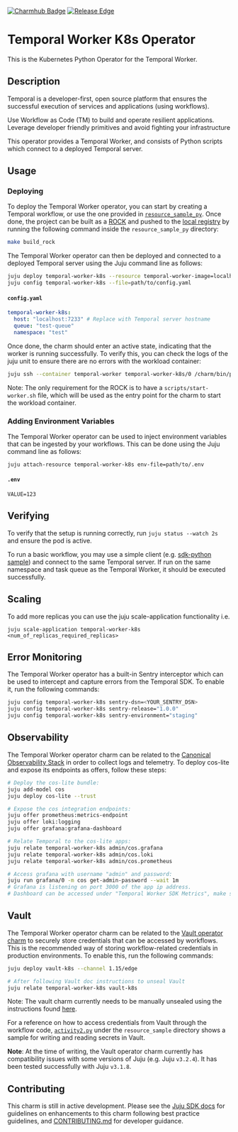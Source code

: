 [![Charmhub Badge](https://charmhub.io/temporal-worker-k8s/badge.svg)](https://charmhub.io/temporal-worker-k8s)
[![Release Edge](https://github.com/canonical/temporal-worker-k8s-operator/actions/workflows/test_and_publish_charm.yaml/badge.svg)](https://github.com/canonical/temporal-worker-k8s-operator/actions/workflows/test_and_publish_charm.yaml)

# Temporal Worker K8s Operator

This is the Kubernetes Python Operator for the Temporal Worker.

## Description

Temporal is a developer-first, open source platform that ensures the successful
execution of services and applications (using workflows).

Use Workflow as Code (TM) to build and operate resilient applications. Leverage
developer friendly primitives and avoid fighting your infrastructure

This operator provides a Temporal Worker, and consists of Python scripts which
connect to a deployed Temporal server.

## Usage

### Deploying

To deploy the Temporal Worker operator, you can start by creating a Temporal
workflow, or use the one provided in
[`resource_sample_py`](./resource_sample_py/). Once done, the project can be
built as a [ROCK](https://documentation.ubuntu.com/rockcraft/en/stable/) and
pushed to the [local registry](https://microk8s.io/docs/registry-built-in) by
running the following command inside the `resource_sample_py` directory:

```bash
make build_rock
```

The Temporal Worker operator can then be deployed and connected to a deployed
Temporal server using the Juju command line as follows:

```bash
juju deploy temporal-worker-k8s --resource temporal-worker-image=localhost:32000/temporal-worker-rock
juju config temporal-worker-k8s --file=path/to/config.yaml
```

#### **`config.yaml`**

```yaml
temporal-worker-k8s:
  host: "localhost:7233" # Replace with Temporal server hostname
  queue: "test-queue"
  namespace: "test"
```

Once done, the charm should enter an active state, indicating that the worker is
running successfully. To verify this, you can check the logs of the juju unit to
ensure there are no errors with the workload container:

```bash
juju ssh --container temporal-worker temporal-worker-k8s/0 /charm/bin/pebble logs temporal-worker -f
```

Note: The only requirement for the ROCK is to have a `scripts/start-worker.sh`
file, which will be used as the entry point for the charm to start the workload
container.

### Adding Environment Variables

The Temporal Worker operator can be used to inject environment variables that
can be ingested by your workflows. This can be done using the Juju command line as follows:

```bash
juju attach-resource temporal-worker-k8s env-file=path/to/.env
```

#### **`.env`**

```
VALUE=123
```

## Verifying

To verify that the setup is running correctly, run `juju status --watch 2s` and
ensure the pod is active.

To run a basic workflow, you may use a simple client (e.g.
[sdk-python sample](https://github.com/temporalio/sdk-python#quick-start)) and
connect to the same Temporal server. If run on the same namespace and task queue
as the Temporal Worker, it should be executed successfully.

## Scaling

To add more replicas you can use the juju scale-application functionality i.e.

```
juju scale-application temporal-worker-k8s <num_of_replicas_required_replicas>
```

## Error Monitoring

The Temporal Worker operator has a built-in Sentry interceptor which can be used
to intercept and capture errors from the Temporal SDK. To enable it, run the
following commands:

```bash
juju config temporal-worker-k8s sentry-dsn=<YOUR_SENTRY_DSN>
juju config temporal-worker-k8s sentry-release="1.0.0"
juju config temporal-worker-k8s sentry-environment="staging"
```

## Observability

The Temporal Worker operator charm can be related to the
[Canonical Observability Stack](https://charmhub.io/topics/canonical-observability-stack)
in order to collect logs and telemetry. To deploy cos-lite and expose its
endpoints as offers, follow these steps:

```bash
# Deploy the cos-lite bundle:
juju add-model cos
juju deploy cos-lite --trust
```

```bash
# Expose the cos integration endpoints:
juju offer prometheus:metrics-endpoint
juju offer loki:logging
juju offer grafana:grafana-dashboard

# Relate Temporal to the cos-lite apps:
juju relate temporal-worker-k8s admin/cos.grafana
juju relate temporal-worker-k8s admin/cos.loki
juju relate temporal-worker-k8s admin/cos.prometheus
```

```bash
# Access grafana with username "admin" and password:
juju run grafana/0 -m cos get-admin-password --wait 1m
# Grafana is listening on port 3000 of the app ip address.
# Dashboard can be accessed under "Temporal Worker SDK Metrics", make sure to select the juju model which contains your Temporal worker operator charm.
```

## Vault

The Temporal Worker operator charm can be related to the
[Vault operator charm](https://charmhub.io/vault-k8s) to securely store
credentials that can be accessed by workflows. This is the recommended way of
storing workflow-related credentials in production environments. To enable this,
run the following commands:

```bash
juju deploy vault-k8s --channel 1.15/edge

# After following Vault doc instructions to unseal Vault
juju relate temporal-worker-k8s vault-k8s
```

Note: The vault charm currently needs to be manually unsealed using the
instructions found [here](https://charmhub.io/vault-k8s/docs/h-getting-started).

For a reference on how to access credentials from Vault through the workflow
code,
[`activity2.py`](./resource_sample_py/resource_sample/activities/activity2.py)
under the `resource_sample` directory shows a sample for writing and reading
secrets in Vault.

**Note**: At the time of writing, the Vault operator charm currently has
compatibility issues with some versions of Juju (e.g. Juju `v3.2.4`). It has
been tested successfully with Juju `v3.1.8`.

## Contributing

This charm is still in active development. Please see the
[Juju SDK docs](https://juju.is/docs/sdk) for guidelines on enhancements to this
charm following best practice guidelines, and
[CONTRIBUTING.md](./CONTRIBUTING.md) for developer guidance.
